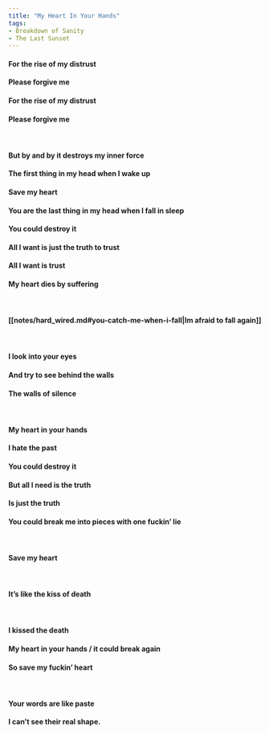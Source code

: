 ```yaml
---
title: "My Heart In Your Hands"
tags:
- Breakdown of Sanity
- The Last Sunset
---
```


#### For the rise of my distrust
#### Please forgive me
#### For the rise of my distrust
#### Please forgive me
&nbsp;
#### But by and by it destroys my inner force
#### The first thing in my head when I wake up
#### Save my heart
#### You are the last thing in my head when I fall in sleep
#### You could destroy it
#### All I want is just the truth to trust
#### All I want is trust
#### My heart dies by suffering
&nbsp;
#### [[notes/hard_wired.md#you-catch-me-when-i-fall|Im afraid to fall again]]
&nbsp;
#### I look into your eyes
#### And try to see behind the walls
#### The walls of silence
&nbsp;
#### My heart in your hands
#### I hate the past
#### You could destroy it
#### But all I need is the truth
#### Is just the truth
#### You could break me into pieces with one fuckin’ lie
&nbsp;
#### Save my heart
&nbsp;
#### It’s like the kiss of death
&nbsp;
#### I kissed the death
#### My heart in your hands / it could break again
#### So save my fuckin’ heart
&nbsp;
#### Your words are like paste
#### I can’t see their real shape.